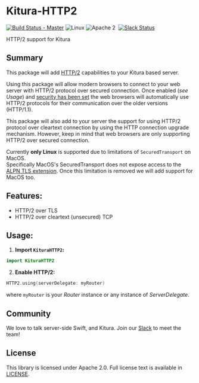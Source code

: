 # Kitura-HTTP2

[![Build Status - Master](https://travis-ci.org/IBM-Swift/Kitura-HTTP2.svg?branch=master)](https://travis-ci.org/IBM-Swift/Kitura-HTTP2)
![Linux](https://img.shields.io/badge/os-linux-green.svg?style=flat)
![Apache 2](https://img.shields.io/badge/license-Apache2-blue.svg?style=flat)
&nbsp;[![Slack Status](http://swift-at-ibm-slack.mybluemix.net/badge.svg)](http://swift-at-ibm-slack.mybluemix.net/)

HTTP/2 support for Kitura

## Summary
This package will add [HTTP/2](https://http2.github.io/http2-spec/) capabilities to your Kitura based server.

Using this package will allow modern browsers to connect to your web server with HTTP/2 protocol over secured connection. Once enabled (_see Usage_) and [security has been set](http://www.kitura.io/en/resources/tutorials/ssl.html) the web browsers will automatically use HTTP/2 protocols for their communication over the older versions (HTTP/1.1).

This package will also add to your server the support for using HTTP/2 protocol over cleartext connection by using the HTTP connection upgrade mechanism. However, keep in mind that web browsers are only supporting HTTP/2 over secured connection.

Currently **only Linux** is supported due to limitations of `SecuredTransport` on MacOS.  
Specifically MacOS's SecuredTransport does not expose access to the [ALPN TLS extension](https://www.rfc-editor.org/rfc/rfc7301.txt). Once this limitation is removed we will add support for MacOS too.

## Features:

- HTTP/2 over TLS
- HTTP/2 over cleartext (unsecured) TCP

## Usage:

1. **Import `KituraHTTP2`:**

  ```swift
  import KituraHTTP2
  ```

2. **Enable HTTP/2:**
  ```swift
  HTTP2.using(serverDelegate: myRouter)
  ```
  where `myRouter` is your _Router_ instance or any instance of _ServerDelegate_.


## Community

We love to talk server-side Swift, and Kitura. Join our [Slack](http://swift-at-ibm-slack.mybluemix.net/) to meet the team!

## License
This library is licensed under Apache 2.0. Full license text is available in [LICENSE](LICENSE.txt).
